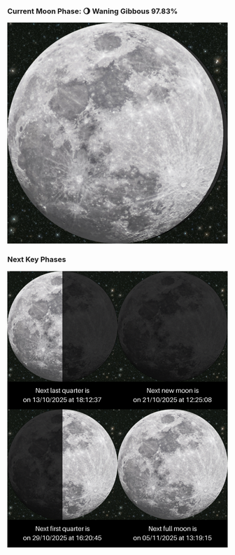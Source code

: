 ### Current Moon Phase: 🌖 Waning Gibbous 97.83%
![Moon Phase](moonphase.png)
### Next Key Phases
![Gallery](gallery.png)